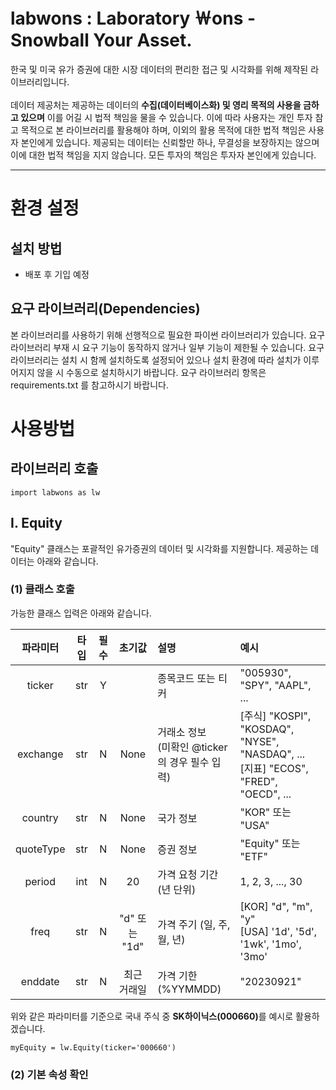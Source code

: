 # labwons : Laboratory ￦ons - Snowball Your Asset.

한국 및 미국 유가 증권에 대한 시장 데이터의 편리한 접근 및 시각화를 위해 제작된 라이브러리입니다. <br><br>
데이터 제공처는 제공하는 데이터의 <b>수집(데이터베이스화) 및 영리 목적의 사용을 금하고 있으며</b> 이를 어길 시 법적 책임을 물을 수 있습니다. 이에 따라 사용자는 개인 투자 참고 목적으로 본 라이브러리를 활용해야 하며, 이외의 활용 목적에 대한 법적 책임은 사용자 본인에게 있습니다. 제공되는 데이터는 신뢰할만 하나, 무결성을 보장하지는 않으며 이에 대한 법적 책임을 지지 않습니다. 모든 투자의 책임은 투자자 본인에게 있습니다.

---

# 환경 설정
## 설치 방법
* 배포 후 기입 예정

## 요구 라이브러리(Dependencies)
본 라이브러리를 사용하기 위해 선행적으로 필요한 파이썬 라이브러리가 있습니다. 요구 라이브러리 부재 시 요구 기능이 동작하지 않거나 일부 기능이 제한될 수 있습니다. 요구 라이브러리는 설치 시 함께 설치하도록 설정되어 있으나 설치 환경에 따라 설치가 이루어지지 않을 시 수동으로 설치하시기 바랍니다. 요구 라이브러리 항목은 requirements.txt 를 참고하시기 바랍니다.

# 사용방법
## 라이브러리 호출
```
import labwons as lw
```

## I. Equity
"Equity" 클래스는 포괄적인 유가증권의 데이터 및 시각화를 지원합니다. 제공하는 데이터는 아래와 같습니다. 

### (1) 클래스 호출
가능한 클래스 입력은 아래와 같습니다.<br>

|  파라미터 | 타입 | 필수 |     초기값     | 설명                                |                                        예시                                         |
|:---------:|:----:|:---:|:-----------:|:----------------------------------|:---------------------------------------------------------------------------------|
|   ticker  | str | Y |             | 종목코드 또는 티커                        |                           "005930", "SPY", "AAPL", ...                            |
|  exchange | str | N |    None     | 거래소 정보<br>(미확인 @ticker의 경우 필수 입력) | [주식] "KOSPI", "KOSDAQ", "NYSE", "NASDAQ", ...<br>[지표] "ECOS", "FRED", "OECD", ... |
| country   | str | N |    None     | 국가 정보                             |           "KOR" 또는 "USA"           |
| quoteType | str | N |    None     | 증권 정보                             |         "Equity" 또는 "ETF"         |
| period | int | N |     20      | 가격 요청 기간(년 단위)                    | 1, 2, 3, ..., 30 |
| freq | str | N | "d" 또는 "1d" | 가격 주기 (일, 주, 월, 년)                | [KOR] "d", "m", "y"<br>[USA] '1d', '5d', '1wk', '1mo', '3mo'
| enddate | str | N |   최근 거래일    | 가격 기한(%YYMMDD)                    | "20230921" |

위와 같은 파라미터를 기준으로 국내 주식 중 <strong>SK하이닉스(000660)</strong>를 예시로 활용하겠습니다. 

```
myEquity = lw.Equity(ticker='000660')
```

### (2) 기본 속성 확인
